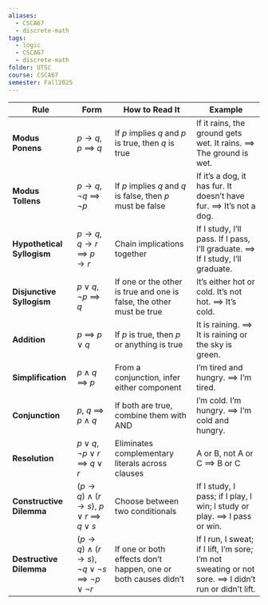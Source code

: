 ```yaml
---
aliases:
  - CSCA67
  - discrete-math
tags:
  - logic
  - CSCA67
  - discrete-math
folder: UTSC
course: CSCA67
semester: Fall2025
---
```


| **Rule**                   | **Form**                                                                                 | **How to Read It**                                                   | **Example**                                                                                          |
| -------------------------- | ---------------------------------------------------------------------------------------- | -------------------------------------------------------------------- | ---------------------------------------------------------------------------------------------------- |
| **Modus Ponens**           | $p \rightarrow q$, $p$ ⟹ $q$                                                             | If $p$ implies $q$ and $p$ is true, then $q$ is true                 | If it rains, the ground gets wet. It rains. ⟹ The ground is wet.                                     |
| **Modus Tollens**          | $p \rightarrow q$, $\neg q$ ⟹ $\neg p$                                                   | If $p$ implies $q$ and $q$ is false, then $p$ must be false          | If it’s a dog, it has fur. It doesn’t have fur. ⟹ It’s not a dog.                                    |
| **Hypothetical Syllogism** | $p \rightarrow q$, $q \rightarrow r$ ⟹ $p \rightarrow r$                                 | Chain implications together                                          | If I study, I’ll pass. If I pass, I’ll graduate. ⟹ If I study, I’ll graduate.                        |
| **Disjunctive Syllogism**  | $p \lor q$, $\neg p$ ⟹ $q$                                                               | If one or the other is true and one is false, the other must be true | It’s either hot or cold. It’s not hot. ⟹ It’s cold.                                                  |
| **Addition**               | $p$ ⟹ $p \lor q$                                                                         | If $p$ is true, then $p$ or anything is true                         | It is raining. ⟹ It is raining or the sky is green.                                                  |
| **Simplification**         | $p \land q$ ⟹ $p$                                                                        | From a conjunction, infer either component                           | I’m tired and hungry. ⟹ I’m tired.                                                                   |
| **Conjunction**            | $p$, $q$ ⟹ $p \land q$                                                                   | If both are true, combine them with AND                              | I’m cold. I’m hungry. ⟹ I’m cold and hungry.                                                         |
| **Resolution**             | $p \lor q$, $\neg p \lor r$ ⟹ $q \lor r$                                                 | Eliminates complementary literals across clauses                     | A or B, not A or C ⟹ B or C                                                                          |
| **Constructive Dilemma**   | $(p \rightarrow q) \land (r \rightarrow s)$, $p \lor r$ ⟹ $q \lor s$                     | Choose between two conditionals                                      | If I study, I pass; if I play, I win; I study or play. ⟹ I pass or win.                              |
| **Destructive Dilemma**    | $(p \rightarrow q) \land (r \rightarrow s)$, $\neg q \lor \neg s$ ⟹ $\neg p \lor \neg r$ | If one or both effects don’t happen, one or both causes didn’t       | If I run, I sweat; if I lift, I’m sore; I’m not sweating or not sore. ⟹ I didn’t run or didn’t lift. |